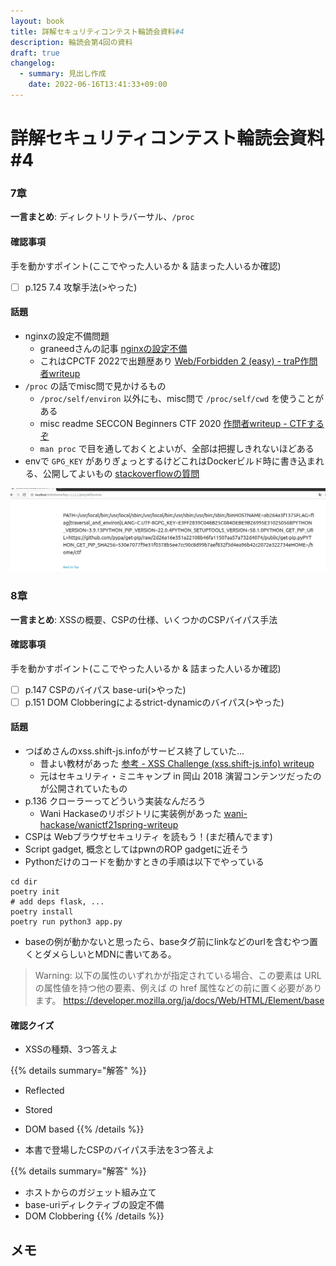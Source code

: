 ```yaml
---
layout: book
title: 詳解セキュリティコンテスト輪読会資料#4
description: 輪読会第4回の資料
draft: true
changelog:
  - summary: 見出し作成
    date: 2022-06-16T13:41:33+09:00
---
```


# 詳解セキュリティコンテスト輪読会資料#4

### 7章

**一言まとめ**: ディレクトリトラバーサル、`/proc`

#### 確認事項

手を動かすポイント(ここでやった人いるか & 詰まった人いるか確認)

- [ ] p.125 7.4 攻撃手法(>やった)

#### 話題

- nginxの設定不備問題
  - graneedさんの記事 [nginxの設定不備](https://graneed.hatenablog.com/entry/2019/12/29/115100#nginx%E3%81%AE%E8%A8%AD%E5%AE%9A%E4%B8%8D%E5%82%99)
  - これはCPCTF 2022で出題歴あり [Web/Forbidden 2 (easy) - traP作問者writeup](https://trap.jp/post/1237/)
- `/proc` の話でmisc問で見かけるもの
  - `/proc/self/environ` 以外にも、misc問で `/proc/self/cwd` を使うことがある
  - misc readme SECCON Beginners CTF 2020 [作問者writeup - CTFするぞ](https://ptr-yudai.hatenablog.com/entry/2020/05/24/174914#Misc-272pts-readme-71-solves)
  - `man proc` で目を通しておくとよいが、全部は把握しきれないほどある
- envで `GPG_KEY` がありぎょっとするけどこれはDockerビルド時に書き込まれる、公開してよいもの [stackoverflowの質問](https://stackoverflow.com/questions/50751952/why-do-the-official-docker-python-images-include-a-gpg-key-environment-variable)

![p-1](p-1.jpg)

### 8章

**一言まとめ**: XSSの概要、CSPの仕様、いくつかのCSPバイパス手法

#### 確認事項

手を動かすポイント(ここでやった人いるか & 詰まった人いるか確認)

- [ ] p.147 CSPのバイパス base-uri(>やった)
- [ ] p.151 DOM Clobberingによるstrict-dynamicのバイパス(>やった)

#### 話題

- つばめさんのxss.shift-js.infoがサービス終了していた...
  - 昔よい教材があった [参考 - XSS Challenge (xss.shift-js.info) writeup](https://akouryy.hatenablog.jp/entry/ctf/xss.shift-js.info)
  - 元はセキュリティ・ミニキャンプ in 岡山 2018 演習コンテンツだったのが公開されていたもの
- p.136 クローラーってどういう実装なんだろう
  - Wani Hackaseのリポジトリに実装例があった [wani-hackase/wanictf21spring-writeup](https://github.com/wani-hackase/wanictf21spring-writeup/blob/b6888c5d23e28935e4729d46e47502bef89a5481/web/wani_request_2/src/api/app.js)
- CSPは Webブラウザセキュリティ を読もう！(まだ積んでます)
- Script gadget, 概念としてはpwnのROP gadgetに近そう
- Pythonだけのコードを動かすときの手順は以下でやっている

```text
cd dir
poetry init
# add deps flask, ...
poetry install
poetry run python3 app.py
```

- baseの例が動かないと思ったら、baseタグ前にlinkなどのurlを含むやつ置くとダメらしいとMDNに書いてある。

> Warning: 以下の属性のいずれかが指定されている場合、この要素は URL の属性値を持つ他の要素、例えば <link> の href 属性などの前に置く必要があります。
> https://developer.mozilla.org/ja/docs/Web/HTML/Element/base

#### 確認クイズ

- XSSの種類、3つ答えよ

{{% details summary="解答" %}}
- Reflected
- Stored
- DOM based
{{% /details %}}

- 本書で登場したCSPのバイパス手法を3つ答えよ

{{% details summary="解答" %}}
- ホストからのガジェット組み立て
- base-uriディレクティブの設定不備
- DOM Clobbering
{{% /details %}}


## メモ


